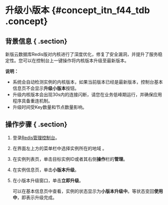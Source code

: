 # 升级小版本 {#concept_itn_f44_tdb .concept}

## 背景信息 { .section}

新版云数据库Redis版对内核进行了深度优化，修复了安全漏洞，并提升了服务稳定性。您可以在控制台上一键操作将内核版本升级至最新版本。

**说明：** 

-   系统会自动检测实例的内核版本，如果当前版本已经是最新版本，控制台基本信息页不会显示**升级小版本**按钮。
-   升级内核版本会出现30s内的连接闪断，请您在业务低峰期运行，并确保应用程序具备重连机制。
-   升级时间受Key数量和节点数量影响。

## 操作步骤 { .section}

1.  登录[Redis管理控制台](https://kvstore.console.aliyun.com/)。
2.  在界面左上方的菜单栏中选择实例所在的地域 。
3.  在实例列表页，单击目标实例ID或者其右侧**操作**栏的**管理**。
4.  在实例信息页，单击**小版本升级**。

     

5.  在小版本升级窗口，单击**立即升级**。

     

    可以在基本信息页中查看，实例的状态显示为**小版本升级中**。等状态变回**使用中**，即表示升级完成。

     

     


